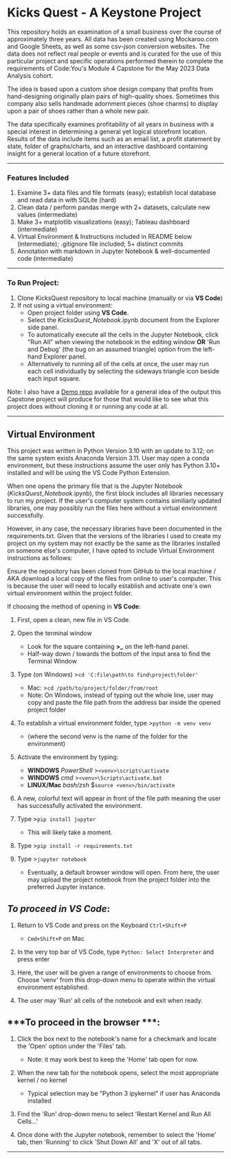 # Kicks Quest - A Keystone Project

This repository holds an examination of a small business over the course of approximately three years. All data has been created using Mockaroo.com and Google Sheets, as well as some csv-json conversion websites. The data does not reflect real people or events and is curated for the use of this particular project and specific operations performed therein to complete the requirements of Code:You's Module 4 Capstone for the May 2023 Data Analysis cohort.  

The idea is based upon a custom shoe design company that profits from hand-designing originally plain pairs of high-quality shoes. Sometimes this company also sells handmade adornment pieces (shoe charms) to display upon a pair of shoes rather than a whole new pair. 

The data specifically examines profitability of all years in business with a special interest in determining a general yet logical storefront location. Results of the data include items such as an email list, a profit statement by state, folder of graphs/charts, and an interactive dashboard containing insight for a general location of a future storefront.

--------------------------------------------------------------------------------------------------------------

### Features Included

1. Examine 3+ data files and file formats (easy);  establish local database and read data in with SQLite (hard)
2. Clean data / perform pandas merge with 2+ datasets, calculate new values (intermediate)
3. Make 3+ matplotlib visualizations (easy); Tableau dashboard (intermediate)
4. Virtual Environment & Instructions included in README below (intermediate); .gitignore file included; 5+ distinct commits
5. Annotation with markdown in Jupyter Notebook & well-documented code (intermediate)

--------------------------------------------------------------------------------------------------------------

### To Run Project:

1. Clone KicksQuest repository to local machine (manually or via  **VS Code**)
2. If not using a virtual environment:
    * Open project folder using **VS Code**.
    * Select the *KicksQuest_Notebook*.ipynb document from the Explorer side panel.
    * To automatically execute all the cells in the Jupyter Notebook, click "Run All" when viewing the notebook in the editing window **OR** 'Run and Debug' (the bug on an assumed triangle) option from the left-hand Explorer panel.
    * Alternatively to running all of the cells at once, the user may run each cell individually by selecting the sideways triangle icon beside each input square.

Note: I also have a [Demo repo](https://github.com/JodieMullins/CY-Demo) available for a general idea of the output this Capstone project will produce for those that would like to see what this project does without cloning it or running any code at all.


--------------------------------------------------------------------------------------------------------------

## Virtual Environment

This project was written in Python Version 3.10 with an update to 3.12; on the same system exists Anaconda Version 3.11. User may open a conda environment, but these instructions assume the user only has Python 3.10+ installed and will be using the VS Code Python Extension.

When one opens the primary file that is the Jupyter Notebook (*KicksQuest_Notebook*.ipynb), the first block includes all libraries necessary to run my project. If the user's computer system contains similiarly updated libraries, one may possibly run the files here without a virtual environment successfully. 

However, in any case, the necessary libraries have been documented in the requirements.txt. Given that the versions of the libraries I used to create my project on my system may not exactly be the same as the libraries installed on someone else's computer, I have opted to include Virtual Environment instructions as follows: 

Ensure the repository has been cloned from GitHub to the local machine / AKA download a local copy of the files from online to user's computer. This is because the user will need to locally establish and activate one's own virtual environment within the project folder.


If choosing the method of opening in **VS Code**:

1. First, open a clean, new file in VS Code.
2. Open the terminal window
    * Look for the square containing **>_** on the left-hand panel.
    * Half-way down / towards the bottom of the input area to find the Terminal Window

3. Type (on Windows) >`cd 'C:file\path\to find\project\folder'`
      * Mac: >`cd /path/to/project/folder/from/root`
      * Note: On Windows, instead of typing out the whole line, user may copy and paste the file path from the address bar inside the opened project folder

4. To establish a virtual environment folder, type >`python -m venv venv`
    * (where the second venv is the name of the folder for the environment)
5. Activate the environment by typing:
    * **WINDOWS** *PowerShell* >`<venv>\scripts\activate`
    * **WINDOWS** *cmd* >`<venv>\Scripts\activate.bat`
    * **LINUX/Mac** *bash/zsh* $`source <venv>/bin/activate`
6. A new, colorful text will appear in front of the file path meaning the user has successfully activated the environment. 

7. Type >`pip install jupyter`
     * This will likely take a moment.
8. Type >`pip install -r requirements.txt`
9. Type >`jupyter notebook`
    * Eventually, a default browser window will open. From here, the user may upload the project notebook from the project folder into the preferred Jupyter instance. 


***To proceed in VS Code***:
-------------------------------------------

1) Return to VS Code and press on the Keyboard `Ctrl+Shift+P`

    * `Cmd+Shift+P` on Mac 

2) In the very top bar of VS Code, type `Python: Select Interpreter` and press enter

3) Here, the user will be given a range of environments to choose from. Choose 'venv' from this drop-down menu to operate within the virtual environment established.

4) The user may 'Run' all cells of the notebook and exit when ready.


***To proceed in the browser ***: 
---------------------------------------------

1) Click the box next to the notebook's name for a checkmark and locate the 'Open' option under the 'Files' tab.
    
    * Note: it may work best to keep the 'Home' tab open for now.

2) When the new tab for the notebook opens, select the most appropriate kernel / no kernel 
    
    * Typical selection may be "Python 3 ipykernel" if user has Anaconda installed

3) Find the 'Run' drop-down menu to select 'Restart Kernel and Run All Cells...'

4) Once done with the Jupyter notebook, remember to select the 'Home' tab, then 'Running' to click 'Shut Down All' and 'X' out of all tabs.

--------------------------------------------
